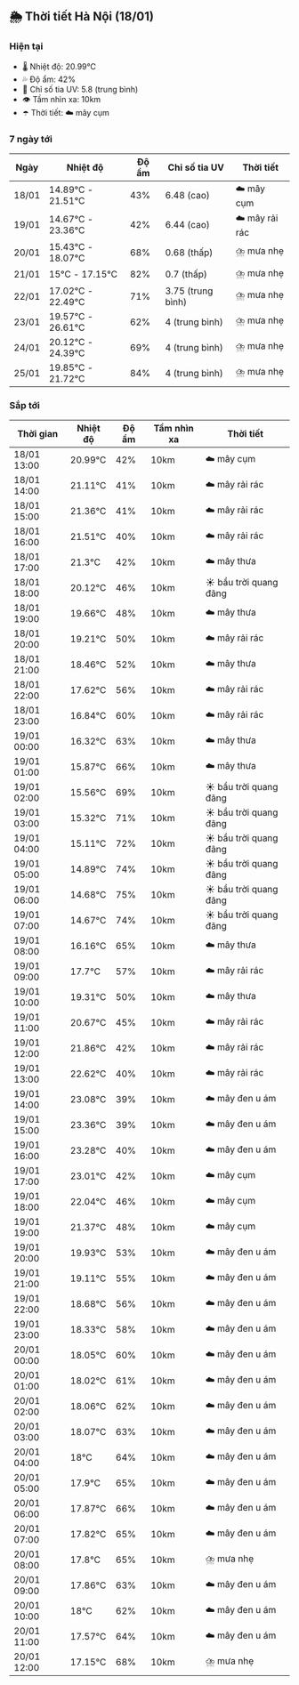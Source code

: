 ## 🌦️ Thời tiết Hà Nội (18/01)

### Hiện tại

- 🌡️ Nhiệt độ: 20.99℃
- 💦 Độ ẩm: 42%
- 🌟 Chỉ số tia UV: 5.8 (trung bình)
- 👁️ Tầm nhìn xa: 10km
- ☂️ Thời tiết: ☁️ mây cụm

### 7 ngày tới

| Ngày | Nhiệt độ | Độ ẩm | Chỉ số tia UV | Thời tiết |
| --- | --- | --- | --- | --- |
| 18/01 | 14.89℃ - 21.51℃ | 43% | 6.48 (cao) | ☁️ mây cụm |
| 19/01 | 14.67℃ - 23.36℃ | 42% | 6.44 (cao) | ☁️ mây rải rác |
| 20/01 | 15.43℃ - 18.07℃ | 68% | 0.68 (thấp) | ⛈️ mưa nhẹ |
| 21/01 | 15℃ - 17.15℃ | 82% | 0.7 (thấp) | ⛈️ mưa nhẹ |
| 22/01 | 17.02℃ - 22.49℃ | 71% | 3.75 (trung bình) | ⛈️ mưa nhẹ |
| 23/01 | 19.57℃ - 26.61℃ | 62% | 4 (trung bình) | ⛈️ mưa nhẹ |
| 24/01 | 20.12℃ - 24.39℃ | 69% | 4 (trung bình) | ⛈️ mưa nhẹ |
| 25/01 | 19.85℃ - 21.72℃ | 84% | 4 (trung bình) | ⛈️ mưa nhẹ |

### Sắp tới

| Thời gian | Nhiệt độ | Độ ẩm | Tầm nhìn xa | Thời tiết |
| --- | --- | --- | --- | --- |
| 18/01 13:00 | 20.99℃ | 42% | 10km | ☁️ mây cụm |
| 18/01 14:00 | 21.11℃ | 41% | 10km | ☁️ mây rải rác |
| 18/01 15:00 | 21.36℃ | 41% | 10km | ☁️ mây rải rác |
| 18/01 16:00 | 21.51℃ | 40% | 10km | ☁️ mây rải rác |
| 18/01 17:00 | 21.3℃ | 42% | 10km | ☁️ mây thưa |
| 18/01 18:00 | 20.12℃ | 46% | 10km | ☀️ bầu trời quang đãng |
| 18/01 19:00 | 19.66℃ | 48% | 10km | ☁️ mây thưa |
| 18/01 20:00 | 19.21℃ | 50% | 10km | ☁️ mây rải rác |
| 18/01 21:00 | 18.46℃ | 52% | 10km | ☁️ mây thưa |
| 18/01 22:00 | 17.62℃ | 56% | 10km | ☁️ mây rải rác |
| 18/01 23:00 | 16.84℃ | 60% | 10km | ☁️ mây rải rác |
| 19/01 00:00 | 16.32℃ | 63% | 10km | ☁️ mây thưa |
| 19/01 01:00 | 15.87℃ | 66% | 10km | ☁️ mây thưa |
| 19/01 02:00 | 15.56℃ | 69% | 10km | ☀️ bầu trời quang đãng |
| 19/01 03:00 | 15.32℃ | 71% | 10km | ☀️ bầu trời quang đãng |
| 19/01 04:00 | 15.11℃ | 72% | 10km | ☀️ bầu trời quang đãng |
| 19/01 05:00 | 14.89℃ | 74% | 10km | ☀️ bầu trời quang đãng |
| 19/01 06:00 | 14.68℃ | 75% | 10km | ☀️ bầu trời quang đãng |
| 19/01 07:00 | 14.67℃ | 74% | 10km | ☀️ bầu trời quang đãng |
| 19/01 08:00 | 16.16℃ | 65% | 10km | ☁️ mây thưa |
| 19/01 09:00 | 17.7℃ | 57% | 10km | ☁️ mây rải rác |
| 19/01 10:00 | 19.31℃ | 50% | 10km | ☁️ mây thưa |
| 19/01 11:00 | 20.67℃ | 45% | 10km | ☁️ mây rải rác |
| 19/01 12:00 | 21.86℃ | 42% | 10km | ☁️ mây rải rác |
| 19/01 13:00 | 22.62℃ | 40% | 10km | ☁️ mây rải rác |
| 19/01 14:00 | 23.08℃ | 39% | 10km | ☁️ mây đen u ám |
| 19/01 15:00 | 23.36℃ | 39% | 10km | ☁️ mây đen u ám |
| 19/01 16:00 | 23.28℃ | 40% | 10km | ☁️ mây đen u ám |
| 19/01 17:00 | 23.01℃ | 42% | 10km | ☁️ mây cụm |
| 19/01 18:00 | 22.04℃ | 46% | 10km | ☁️ mây cụm |
| 19/01 19:00 | 21.37℃ | 48% | 10km | ☁️ mây cụm |
| 19/01 20:00 | 19.93℃ | 53% | 10km | ☁️ mây đen u ám |
| 19/01 21:00 | 19.11℃ | 55% | 10km | ☁️ mây đen u ám |
| 19/01 22:00 | 18.68℃ | 56% | 10km | ☁️ mây đen u ám |
| 19/01 23:00 | 18.33℃ | 58% | 10km | ☁️ mây đen u ám |
| 20/01 00:00 | 18.05℃ | 60% | 10km | ☁️ mây đen u ám |
| 20/01 01:00 | 18.02℃ | 61% | 10km | ☁️ mây đen u ám |
| 20/01 02:00 | 18.06℃ | 62% | 10km | ☁️ mây đen u ám |
| 20/01 03:00 | 18.07℃ | 63% | 10km | ☁️ mây đen u ám |
| 20/01 04:00 | 18℃ | 64% | 10km | ☁️ mây đen u ám |
| 20/01 05:00 | 17.9℃ | 65% | 10km | ☁️ mây đen u ám |
| 20/01 06:00 | 17.87℃ | 66% | 10km | ☁️ mây đen u ám |
| 20/01 07:00 | 17.82℃ | 65% | 10km | ☁️ mây đen u ám |
| 20/01 08:00 | 17.8℃ | 65% | 10km | ⛈️ mưa nhẹ |
| 20/01 09:00 | 17.86℃ | 63% | 10km | ☁️ mây đen u ám |
| 20/01 10:00 | 18℃ | 62% | 10km | ☁️ mây đen u ám |
| 20/01 11:00 | 17.57℃ | 64% | 10km | ☁️ mây đen u ám |
| 20/01 12:00 | 17.15℃ | 68% | 10km | ⛈️ mưa nhẹ |
